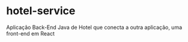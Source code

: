# hotel-service
Aplicação Back-End Java de Hotel que conecta a outra aplicação, uma front-end em React
